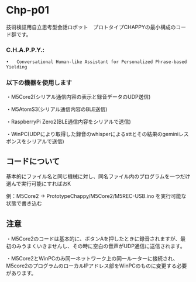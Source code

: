 #  Chp-p01

技術検証用自立思考型会話ロボット　プロトタイプCHAPPYの最小構成のコード群です。

### C.H.A.P.P.Y.:

	•	Conversational Human-like Assistant for Personalized Phrase-based Yielding

### 以下の機器を使用します

・M5Core2(シリアル通信内容の表示と録音データのUDP送信)

・M5AtomS3(シリアル通信内容のBLE送信)

・RaspberryPi Zero2(BLE通信内容をシリアルで送信)

・WinPC(UDPにより取得した録音のwhisperによるsttとその結果のgeminiレスポンスをシリアルで送信)

## コードについて

基本的にファイル名と同じ機械に対し、同名ファイル内のプログラムを一つだけ選んで実行可能にすればおK

例：M5Core2 -> PrototypeChappy/M5Core2/M5REC-USB.ino を実行可能な状態で書き込む

## 注意

・M5Core2のコードは基本的に、ボタンAを押したときに録音されますが、最初のみうまくいきませんし、その時に空白の音声がUDP通信に送信されます。

・M5Core2とWinPCのみ同一ネットワーク上の同一ルーターに接続され、M5core2のプログラムのローカルIPアドレス部をWinPCのものに変更する必要があります。
